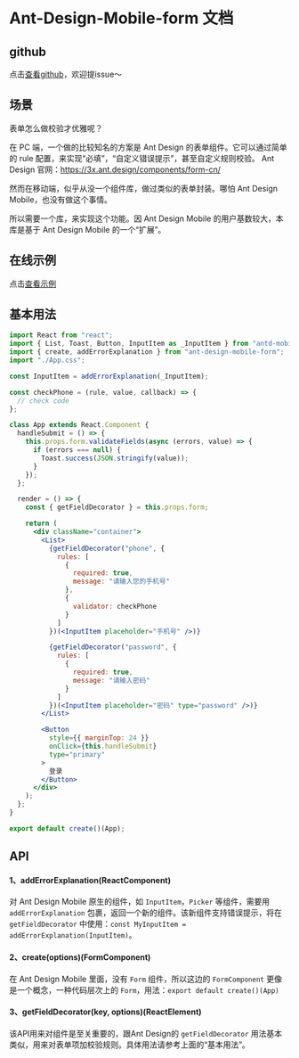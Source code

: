 # Ant-Design-Mobile-form 文档

## github

点击[查看github](https://github.com/yuanzhizhu/ant-design-mobile-form)，欢迎提issue～

## 场景

表单怎么做校验才优雅呢？

在 PC 端，一个做的比较知名的方案是 Ant Design 的表单组件。它可以通过简单的 rule 配置，来实现“必填”，“自定义错误提示”，甚至自定义规则校验。
Ant Design 官网：https://3x.ant.design/components/form-cn/

然而在移动端，似乎从没一个组件库，做过类似的表单封装。哪怕 Ant Design Mobile，也没有做这个事情。

所以需要一个库，来实现这个功能。因 Ant Design Mobile 的用户基数较大，本库是基于 Ant Design Mobile 的一个“扩展”。

## 在线示例

点击[查看示例](https://yuanzhizhu.github.io/ant-design-mobile-form/index.html)

## 基本用法

```jsx
import React from "react";
import { List, Toast, Button, InputItem as _InputItem } from "antd-mobile";
import { create, addErrorExplanation } from "ant-design-mobile-form";
import "./App.css";

const InputItem = addErrorExplanation(_InputItem);

const checkPhone = (rule, value, callback) => {
  // check code
};

class App extends React.Component {
  handleSubmit = () => {
    this.props.form.validateFields(async (errors, value) => {
      if (errors === null) {
        Toast.success(JSON.stringify(value));
      }
    });
  };

  render = () => {
    const { getFieldDecorator } = this.props.form;

    return (
      <div className="container">
        <List>
          {getFieldDecorator("phone", {
            rules: [
              {
                required: true,
                message: "请输入您的手机号"
              },
              {
                validator: checkPhone
              }
            ]
          })(<InputItem placeholder="手机号" />)}

          {getFieldDecorator("password", {
            rules: [
              {
                required: true,
                message: "请输入密码"
              }
            ]
          })(<InputItem placeholder="密码" type="password" />)}
        </List>

        <Button
          style={{ marginTop: 24 }}
          onClick={this.handleSubmit}
          type="primary"
        >
          登录
        </Button>
      </div>
    );
  };
}

export default create()(App);
```

## API

#### 1、addErrorExplanation(ReactComponent)

对 Ant Design Mobile 原生的组件，如 `InputItem`，`Picker` 等组件，需要用 `addErrorExplanation` 包裹，返回一个新的组件。该新组件支持错误提示，将在 `getFieldDecorator` 中使用：`const MyInputItem = addErrorExplanation(InputItem)`。

#### 2、create(options)(FormComponent)

在 Ant Design Mobile 里面，没有 `Form` 组件，所以这边的 `FormComponent` 更像是一个概念，一种代码层次上的 `Form`，用法：`export default create()(App)`

#### 3、getFieldDecorator(key, options)(ReactElement)

该API用来对组件是至关重要的，跟Ant Design的 `getFieldDecorator` 用法基本类似，用来对表单项加校验规则。具体用法请参考上面的“基本用法”。
